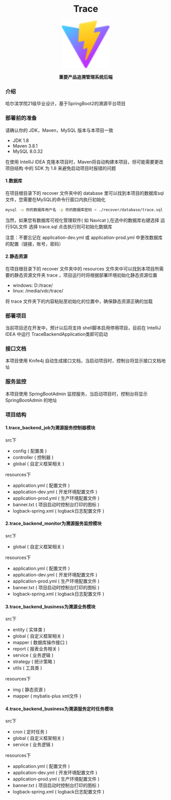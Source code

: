 <div align="center">
	<h1>Trace</h1>
	<img src="./recover/vite.svg" width="150" align="center" />
	<br/> <br/>
	<strong>重要产品追溯管理系统后端</strong>
</div>

### 介绍
哈尔滨学院21级毕业设计，基于SpringBoot2的溯源平台项目

### 部署前的准备

请确认你的 JDK，Maven，MySQL 版本与本项目一致
- JDK 1.8
- Maven 3.8.1
- MySQL 8.0.32

在使用 IntelliJ IDEA 克隆本项目时，Maven将自动构建本项目，但可能需要更改 项目结构 中的 SDK 为 1.8 来避免启动项目时报错的问题

#### 1.数据库

在项目根目录下的 recover 文件夹中的 database 里可以找到本项目的数据库sql文件，您需要在MySQL的命令行窗口内执行初始化

```bash
mysql -u 你的数据库用户名 -p 你的数据库密码 < ./recover/database/trace.sql
```

当然，如果您有数据库可视化管理软件( 如 Navicat ),在选中的数据库右键选择 运行SQL文件 选择 trace.sql 点击执行则可初始化数据库

注意：不要忘记在 application-dev.yml 或 application-prod.yml 中更改数据库的配置（链接，账号，密码）

#### 2.静态资源

在项目根目录下的 recover 文件夹中的 resources 文件夹中可以找到本项目所需要的静态资源文件夹 trace ，项目运行时将根据部署环境初始化静态资源位置

- windows: D:/trace/
- linux: /media/vdc/trace/

将 trace 文件夹下的内容粘贴至初始化的位置中，确保静态资源正确的加载

### 部署项目
当前项目还在开发中，预计以后将支持 shell脚本启用停用项目，目前在 IntelliJ IDEA 中运行 TraceBackendApplication类即可启动

### 接口文档
本项目使用 Knife4j 自动生成接口文档，当启动项目时，控制台将显示接口文档地址

### 服务监控

本项目使用 SpringBootAdmin 监控服务，当启动项目时，控制台将显示 SpringBootAdmin 的地址

### 项目结构

#### 1.trace_backend_job为溯源服务控制器模块


src下

- config ( 配置类 )
- controller ( 控制器 )
- global ( 自定义框架相关 )

resources下

- application.yml ( 配置文件 )
- application-dev.yml ( 开发环境配置文件 )
- application-prod.yml ( 生产环境配置文件 )
- banner.txt ( 项目启动时控制台打印的图标 )
- logback-spring.xml ( logback日志配置文件 )

#### 2.trace_backend_monitor为溯源服务监控模块

src下

- global ( 自定义框架相关 )

resources下

- application.yml ( 配置文件 )
- application-dev.yml ( 开发环境配置文件 )
- application-prod.yml ( 生产环境配置文件 )
- banner.txt ( 项目启动时控制台打印的图标 )
- logback-spring.xml ( logback日志配置文件 )

#### 3.trace_backend_business为溯源业务模块

src下

- entity ( 实体类 )
- global ( 自定义框架相关 )
- mapper ( 数据库操作接口 )
- report ( 报表业务相关 )
- service ( 业务逻辑 )
- strategy ( 统计策略 )
- utils ( 工具类 )

resources下

- img ( 静态资源 )
- mapper ( mybatis-plus xml文件 )

#### 4.trace_backend_business为溯源服务定时任务模块

src下

- cron ( 定时任务 )
- global ( 自定义框架相关 )
- service ( 业务逻辑 )

resources下

- application.yml ( 配置文件 )
- application-dev.yml ( 开发环境配置文件 )
- application-prod.yml ( 生产环境配置文件 )
- banner.txt ( 项目启动时控制台打印的图标 )
- logback-spring.xml ( logback日志配置文件 )

